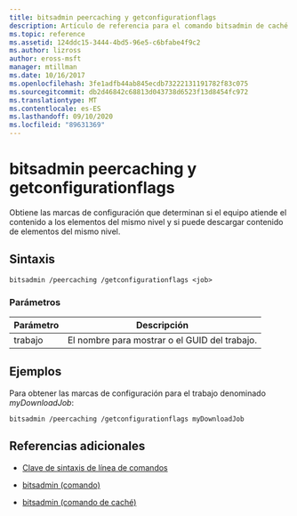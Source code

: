 ```yaml
---
title: bitsadmin peercaching y getconfigurationflags
description: Artículo de referencia para el comando bitsadmin de caché y getconfigurationflags, que obtiene las marcas de configuración que determinan si el equipo atiende el contenido a los equipos del mismo nivel y si puede descargar contenido de los equipos del mismo nivel.
ms.topic: reference
ms.assetid: 124ddc15-3444-4bd5-96e5-c6bfabe4f9c2
ms.author: lizross
author: eross-msft
manager: mtillman
ms.date: 10/16/2017
ms.openlocfilehash: 3fe1adfb44ab845ecdb73222131191782f83c075
ms.sourcegitcommit: db2d46842c68813d043738d6523f13d8454fc972
ms.translationtype: MT
ms.contentlocale: es-ES
ms.lasthandoff: 09/10/2020
ms.locfileid: "89631369"
---
```

# <a name="bitsadmin-peercaching-and-getconfigurationflags"></a>bitsadmin peercaching y getconfigurationflags

Obtiene las marcas de configuración que determinan si el equipo atiende el contenido a los elementos del mismo nivel y si puede descargar contenido de elementos del mismo nivel.

## <a name="syntax"></a>Sintaxis

```
bitsadmin /peercaching /getconfigurationflags <job>
```

### <a name="parameters"></a>Parámetros

| Parámetro | Descripción |
| -------------- | -------------- |
| trabajo | El nombre para mostrar o el GUID del trabajo. |

## <a name="examples"></a>Ejemplos

Para obtener las marcas de configuración para el trabajo denominado *myDownloadJob*:

```
bitsadmin /peercaching /getconfigurationflags myDownloadJob
```

## <a name="additional-references"></a>Referencias adicionales

- [Clave de sintaxis de línea de comandos](command-line-syntax-key.md)

- [bitsadmin (comando)](bitsadmin.md)

- [bitsadmin (comando de caché)](bitsadmin-peercaching.md)
